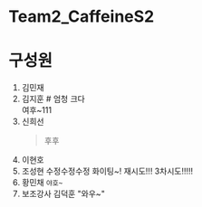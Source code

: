# Team2_CaffeineS2


# 구성원

1. 김민재
2. 김지훈 # 엄청 크다 <div>여후~111</div>
3. 신희선 
   > 후후
4. 이현호
5. 조성현 수정수정수정 화이팅~! 재시도!!! 3차시도!!!!!
6. 황민채  `야호~`
7. 보조강사 김덕훈 "와우~"
